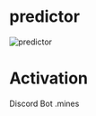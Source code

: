 # predictor

![predictor](https://github.com/shamsky777/predictor/assets/111402885/c51978d4-194d-48c8-b606-b5b56577dd55)

# Activation 
Discord Bot
.mines

